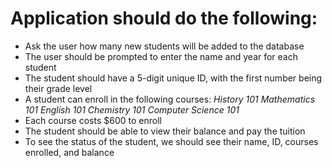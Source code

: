 # Application should do the following:
* Ask the user how many new students will be added to the database
* The user should be prompted to enter the name and year for each student
* The student should have a 5-digit unique ID, with the first number being their grade level
* A student can enroll in the following courses:   _History 101_   _Mathematics 101_   _English 101_   _Chemistry 101_   _Computer Science 101_    
* Each course costs $600 to enroll
* The student should be able to view their balance and pay the tuition
* To see the status of the student, we should see their name, ID, courses enrolled, and balance
